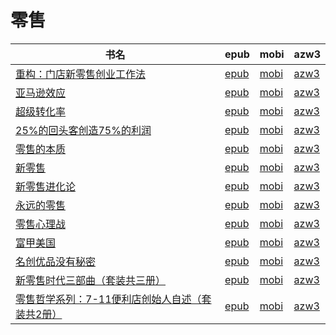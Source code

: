 # 零售

| 书名 | epub | mobi | azw3 |
| --- | --- | --- | --- |
| [重构：门店新零售创业工作法](http://ct.dalanmei.com/f/31084289-771240887-26ec11) | [epub](http://ct.dalanmei.com/f/31084289-771240887-26ec11) | [mobi](http://ct.dalanmei.com/f/31084289-771229235-46c9f5) | [azw3](http://ct.dalanmei.com/f/31084289-771232901-97e97c) |
| [亚马逊效应](http://ct.dalanmei.com/f/31084289-572115085-0f6bc5) | [epub](http://ct.dalanmei.com/f/31084289-572115085-0f6bc5) | [mobi](http://ct.dalanmei.com/f/31084289-571709717-e029d5) | [azw3](http://ct.dalanmei.com/f/31084289-572136156-c40192) |
| [超级转化率](http://ct.dalanmei.com/f/31084289-572120722-381163) | [epub](http://ct.dalanmei.com/f/31084289-572120722-381163) | [mobi](http://ct.dalanmei.com/f/31084289-571639106-cd4386) | [azw3](http://ct.dalanmei.com/f/31084289-572181327-8e5fc3) |
| [25%的回头客创造75%的利润](http://ct.dalanmei.com/f/31084289-571736125-2f5433) | [epub](http://ct.dalanmei.com/f/31084289-571736125-2f5433) | [mobi](http://ct.dalanmei.com/f/31084289-571607927-2401ac) | [azw3](http://ct.dalanmei.com/f/31084289-571914268-e484a4) |
| [零售的本质](http://ct.dalanmei.com/f/31084289-571775445-4dd531) | [epub](http://ct.dalanmei.com/f/31084289-571775445-4dd531) | [mobi](http://ct.dalanmei.com/f/31084289-571502336-cfcacb) | [azw3](http://ct.dalanmei.com/f/31084289-571920395-474bca) |
| [新零售](http://ct.dalanmei.com/f/31084289-572128641-d114ac) | [epub](http://ct.dalanmei.com/f/31084289-572128641-d114ac) | [mobi](http://ct.dalanmei.com/f/31084289-571593948-c7b967) | [azw3](http://ct.dalanmei.com/f/31084289-571985849-c93c9d) |
| [新零售进化论](http://ct.dalanmei.com/f/31084289-571834932-3db747) | [epub](http://ct.dalanmei.com/f/31084289-571834932-3db747) | [mobi](http://ct.dalanmei.com/f/31084289-571549681-f806ff) | [azw3](http://ct.dalanmei.com/f/31084289-572065651-ad576f) |
| [永远的零售](http://ct.dalanmei.com/f/31084289-571912876-022562) | [epub](http://ct.dalanmei.com/f/31084289-571912876-022562) | [mobi](http://ct.dalanmei.com/f/31084289-571556180-735deb) | [azw3](http://ct.dalanmei.com/f/31084289-572073198-c1bd3f) |
| [零售心理战](http://ct.dalanmei.com/f/31084289-571772772-35767a) | [epub](http://ct.dalanmei.com/f/31084289-571772772-35767a) | [mobi](http://ct.dalanmei.com/f/31084289-571588031-914f6c) | [azw3](http://ct.dalanmei.com/f/31084289-571869106-dbe56e) |
| [富甲美国](http://ct.dalanmei.com/f/31084289-571775339-a37cea) | [epub](http://ct.dalanmei.com/f/31084289-571775339-a37cea) | [mobi](http://ct.dalanmei.com/f/31084289-571501198-33bcf3) | [azw3](http://ct.dalanmei.com/f/31084289-571875327-91413d) |
| [名创优品没有秘密](http://ct.dalanmei.com/f/31084289-571779730-e83e60) | [epub](http://ct.dalanmei.com/f/31084289-571779730-e83e60) | [mobi](http://ct.dalanmei.com/f/31084289-571523768-1580fd) | [azw3](http://ct.dalanmei.com/f/31084289-571879566-39a526) |
| [新零售时代三部曲（套装共三册）](http://ct.dalanmei.com/f/31084289-571781182-c41cc8) | [epub](http://ct.dalanmei.com/f/31084289-571781182-c41cc8) | [mobi](http://ct.dalanmei.com/f/31084289-571526352-cd2d14) | [azw3](http://ct.dalanmei.com/f/31084289-571881125-1c09a2) |
| [零售哲学系列：7-11便利店创始人自述（套装共2册）](http://ct.dalanmei.com/f/31084289-571787008-6cf32f) | [epub](http://ct.dalanmei.com/f/31084289-571787008-6cf32f) | [mobi](http://ct.dalanmei.com/f/31084289-571587143-abf02e) | [azw3](http://ct.dalanmei.com/f/31084289-571886096-351752) |
